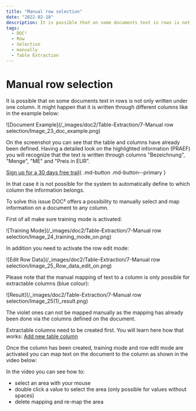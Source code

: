 ```yaml
---
title: "Manual row selection"
date: "2022-02-18"
description: It is possible that on some documents text in rows is not only written under one column. It might happen that it is written through different columns. Here is how rows can be selected manually in DOC².
tags:
  - DOC²
  - Row
  - Selection
  - manually
  - Table Extraction
---
```


# Manual row selection

It is possible that on some documents text in rows is not only written under one column. It might happen that it is written through different columns like in the example below:

![Document Example](/_images/doc2/Table-Extraction/7-Manual row selection/Image_23_doc_example.png)

On the screenshot you can see that the table and columns have already been defined. Having a detailed look on the highlighted information (PRAEF) you will recognize that the text is written through columns "Bezeichnung", "Menge", "ME" and "Preis in EUR".

[Sign up for a 30 days free trail](https://app.polydocs.io){ .md-button .md-button--primary }

In that case it is not possible for the system to automatically define to which column the information belongs.

To solve this issue DOC² offers a possibility to manually select and map information on a document to any column.

First of all make sure training mode is activated:

![Training Mode](/_images/doc2/Table-Extraction/7-Manual row selection/Image_24_training_mode_on.png)

In addition you need to activate the row edit mode:

![Edit Row Data](/_images/doc2/Table-Extraction/7-Manual row selection/Image_25_Row_data_edit_on.png)

Please note that the manual mapping of text to a column is only possible for extractable columns (blue colour):

![Result](/_images/doc2/Table-Extraction/7-Manual row selection/Image_25(1)_result.png)

The violet ones can not be mapped manually as the mapping has already been done via the columns defined on the document.

Extractable columns need to be created first. You will learn here how that works: [Add new table column](/doc2/table/add-new-table-column/)

Once the column has been created, training mode and row edit mode are activated you can map text on the document to the column as shown in the video below:

In the video you can see how to:

- select an area with your mouse
- double click a value to select the area (only possible for values without spaces)
- delete mapping and re-map the area
